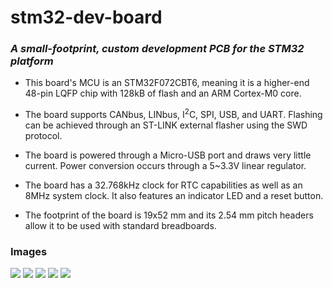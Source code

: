 # stm32-dev-board
### ***A small-footprint, custom development PCB for the STM32 platform***

* This board's MCU is an STM32F072CBT6, meaning it is a higher-end 48-pin LQFP chip with 128kB of flash and an ARM Cortex-M0 core.

* The board supports CANbus, LINbus, I<sup>2</sup>C, SPI, USB,  and UART. Flashing can be achieved through an ST-LINK external flasher using the SWD protocol.

* The board is powered through a Micro-USB port and draws very little current. Power conversion occurs through a 5~3.3V linear regulator.

* The board has a 32.768kHz clock for RTC capabilities as well as an 8MHz system clock. It also features an indicator LED and a reset button.

* The footprint of the board is 19x52 mm and its 2.54 mm pitch headers allow it to be used with standard breadboards.

### Images ###
![](https://user-images.githubusercontent.com/44215543/63297542-3c19d480-c2ac-11e9-98ee-d60ea76825aa.jpg)
![](https://user-images.githubusercontent.com/44215543/63297412-e7765980-c2ab-11e9-8c6b-deccbb3a3359.jpg)
![](https://user-images.githubusercontent.com/44215543/63297962-1b05b380-c2ad-11e9-8a66-58962afdf1c9.png)
![](https://user-images.githubusercontent.com/44215543/63297964-1b05b380-c2ad-11e9-8c27-fe044a7e1f80.png)
![](https://user-images.githubusercontent.com/44215543/63298397-ee9e6700-c2ad-11e9-9af1-0f2be324bd60.png)

